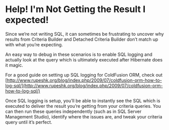 # Help! I'm Not Getting the Result I expected!

Since we’re not writing SQL, it can sometimes be frustrating to uncover why results from Criteria Builder and Detached Criteria Builder don’t match up with what you’re expecting.

An easy way to debug in these scenarios is to enable SQL logging and actually look at the query which is ultimately executed after Hibernate does it magic.

For a good guide on setting up SQL logging for ColdFusion ORM, check out [http://www.rupeshk.org/blog/index.php/2009/07/coldfusion-orm-how-to-log-sql/](http://www.rupeshk.org/blog/index.php/2009/07/coldfusion-orm-how-to-log-sql/)

Once SQL logging is setup, you’ll be able to instantly see the SQL which is executed to deliver the result you’re getting from your criteria queries. You can then run these queries independently \(such as in SQL Server Management Studio\), identify where the issues are, and tweak your criteria query until it’s perfect.

